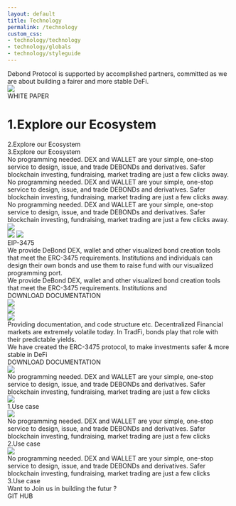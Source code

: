 ```yaml
---
layout: default
title: Technology
permalink: /technology
custom_css: 
- technology/technology
- technology/globals
- technology/styleguide
---
```



<input type="hidden" id="anPageName" name="page" value="technology"/>
<div class="container-center-horizontal">
    <div class="technology screen">
        <div class="team">
            <div class="overlap-group">
                <div class="debond-protocol-is-s body-text-big30pt">
                    Debond Protocol is supported by accomplished partners, committed as we are about building a fairer
                    and
                    more stable DeFi.
                </div>
                <img
                        class="team-title-h1"
                        src="https://anima-uploads.s3.amazonaws.com/projects/622f8666d9eb67edfe7abb9c/releases/622ff5251186269d7d81c52e/img/team---title-h1@1x.png"
                />
            </div>
        </div>
        <div class="overlap-group8">
            <div class="surname button-text18pt">WHITE PAPER</div>
        </div>
        <div class="material-surfaces-container h2heading60pt">
            <h1 class="material-surfaces-1">
                <span class="span h2heading60pt">1</span><span class="span-1 h2heading60pt">.Explore our </span
            ><span class="span h2heading60pt">Ecosystem</span>
            </h1>
            <div class="material-surfaces">
                <span class="span h2heading60pt">2</span><span class="span-1 h2heading60pt">.Explore our</span
            ><span class="span h2heading60pt"> Ecosystem</span>
            </div>
            <div class="material-surfaces">
                <span class="span h2heading60pt">3</span><span class="span-1 h2heading60pt">.Explore our</span
            ><span class="span h2heading60pt"> Ecosystem</span>
            </div>
        </div>
        <div class="no-programming-neede-container body-text-medium20pt">
            <div class="no-programming-neede-1">
                No programming needed. DEX and WALLET are your simple, one-stop service to design, issue, and trade
                DEBONDs
                and derivatives. Safer blockchain investing, fundraising, market trading are just a few clicks away.
            </div>
            <div class="no-programming-neede-2">
                No programming needed. DEX and WALLET are your simple, one-stop service to design, issue, and trade
                DEBONDs
                and derivatives. Safer blockchain investing, fundraising, market trading are just a few clicks away.
            </div>
            <div class="no-programming-neede-3">
                No programming needed. DEX and WALLET are your simple, one-stop service to design, issue, and trade
                DEBONDs
                and derivatives. Safer blockchain investing, fundraising, market trading are just a few clicks away.
            </div>
        </div>
        <div class="overlap-group3">
            <div class="frame-93">
                <img
                        class="vector"
                        src="https://anima-uploads.s3.amazonaws.com/projects/622f8666d9eb67edfe7abb9c/releases/622ff5251186269d7d81c52e/img/vector-1@1x.svg"
                />
                <div class="overlap-group2">
                    <img
                            class="rectangle-29"
                            src="https://anima-uploads.s3.amazonaws.com/projects/622f8666d9eb67edfe7abb9c/releases/622ff5251186269d7d81c52e/img/rectangle-29@1x.svg"
                    />
                    <img
                            class="vector-1"
                            src="https://anima-uploads.s3.amazonaws.com/projects/622f8666d9eb67edfe7abb9c/releases/622ff5251186269d7d81c52e/img/vector@1x.svg"
                    />
                    <div class="rectangle-30"></div>
                    <div class="frame-94">
                        <div class="eip-3475">EIP-3475</div>
                        <div class="we-provide-de-bond-de inter-normal-white-20px">
                            We provide DeBond DEX, wallet and other visualized bond creation tools that meet the
                            ERC-3475
                            requirements. Institutions and individuals can design their own bonds and use them to raise
                            fund with
                            our visualized programming port.
                        </div>
                        <div class="we-provide-de-bond-de inter-normal-white-20px">
                            We provide DeBond DEX, wallet and other visualized bond creation tools that meet the
                            ERC-3475
                            requirements. Institutions and
                        </div>
                    </div>
                    <div class="ellipse-5"></div>
                    <div class="x1440main-ctanormal-state">
                        <div class="use-app button-text18pt">DOWNLOAD DOCUMENTATION</div>
                    </div>
                </div>
            </div>
            <img
                    class="ellipse-4"
                    src="https://anima-uploads.s3.amazonaws.com/projects/622f8666d9eb67edfe7abb9c/releases/622ff5251186269d7d81c52e/img/ellipse-4@2x.svg"
            />
        </div>
        <div class="bloc-i-top-banner">
            <div class="debond-definition">
                <div class="ellipse-5-1"></div>
                <img
                        class="line-3"
                        src="https://anima-uploads.s3.amazonaws.com/projects/622f8666d9eb67edfe7abb9c/releases/622ff5251186269d7d81c52e/img/line-3@1x.svg"
                />
                <div class="ellipse-4-1"></div>
            </div>
            <div class="frame-91">
                <div class="frame-88">
                    <div class="overlap-group-1">
                        <img
                                class="material-surfaces-2"
                                src="https://anima-uploads.s3.amazonaws.com/projects/622f8666d9eb67edfe7abb9c/releases/622ff5251186269d7d81c52e/img/material---surfaces-2@1x.png"
                        />
                    </div>
                    <div class="providing-documentat body-text-medium20pt">
                        Providing documentation, and code structure etc. Decentralized Financial markets are extremely
                        volatile
                        today. In TradFi, bonds play that role with their predictable yields.<br/>We have created the
                        ERC-3475
                        protocol, to make investments safer &amp; more stable in DeFi
                    </div>
                </div>
                <div class="x1440main-ctanormal-state-1">
                    <div class="use-app button-text18pt">DOWNLOAD DOCUMENTATION</div>
                </div>
            </div>
        </div>
        <div class="overlap-group7">
            <img
                    class="material-surfaces-3"
                    src="https://anima-uploads.s3.amazonaws.com/projects/622f8666d9eb67edfe7abb9c/releases/622ff5251186269d7d81c52e/img/material---surfaces@1x.png"
            />
        </div>
        <div class="overlap-group-container">
            <div class="overlap-group4">
                <div class="no-programming-neede body-text-medium20pt">
                    No programming needed. DEX and WALLET are your simple, one-stop service to design, issue, and trade
                    DEBONDs and derivatives. Safer blockchain investing, fundraising, market trading are just a few
                    clicks
                </div>
                <img
                        class="unnamed-1-1"
                        src="https://anima-uploads.s3.amazonaws.com/projects/622f8666d9eb67edfe7abb9c/releases/622ff5251186269d7d81c52e/img/unnamed--1--11@2x.png"
                />
                <div class="material-surfaces-4 h3heading32pt">
                    <span class="span-1 h3heading32pt"> 1.</span><span class="span h3heading32pt">Use case</span>
                </div>
            </div>
            <div class="overlap-group5">
                <img
                        class="unnamed-1-1"
                        src="https://anima-uploads.s3.amazonaws.com/projects/622f8666d9eb67edfe7abb9c/releases/622ff5251186269d7d81c52e/img/unnamed--1--11@2x.png"
                />
                <div class="no-programming-neede body-text-medium20pt">
                    No programming needed. DEX and WALLET are your simple, one-stop service to design, issue, and trade
                    DEBONDs and derivatives. Safer blockchain investing, fundraising, market trading are just a few
                    clicks
                </div>
                <div class="material-surfaces-5 h3heading32pt">
                    <span class="span-1 h3heading32pt"> 2.</span><span class="span h3heading32pt">Use case</span>
                </div>
            </div>
            <div class="overlap-group6">
                <img
                        class="unnamed-1-1"
                        src="https://anima-uploads.s3.amazonaws.com/projects/622f8666d9eb67edfe7abb9c/releases/622ff5251186269d7d81c52e/img/unnamed--1--11@2x.png"
                />
                <div class="no-programming-neede body-text-medium20pt">
                    No programming needed. DEX and WALLET are your simple, one-stop service to design, issue, and trade
                    DEBONDs and derivatives. Safer blockchain investing, fundraising, market trading are just a few
                    clicks
                </div>
                <div class="material-surfaces-6 h3heading32pt">
                    <span class="span-1 h3heading32pt"> 3.</span><span class="span h3heading32pt">Use case</span>
                </div>
            </div>
        </div>
        <div class="want-to-join-us-in-building-the-futur h2heading60pt">Want to Join us in building the futur ?</div>
        <div class="x1440main-ctanormal-state-2">
            <div class="use-app-1 button-text18pt">GIT HUB</div>
        </div>
    </div>
</div>

